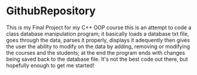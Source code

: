 # GithubRepository
This is my Final Project for my C++ OOP course
this is an attempt to code a class database manipulation program; it basically loads a database txt file, goes through the data, parses it properly, displays it adequently then gives the user the ability to modify on the data by adding, removing or modifying the courses and the students; at the end the program ends with changes being saved back to the database file.
It's not the best code out there, but hopefully enough to get me started! 
